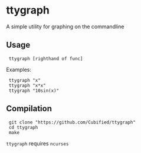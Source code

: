 # ttygraph

A simple utility for graphing on the commandline

## Usage

     ttygraph [righthand of func]

Examples:

     ttygraph "x"
     ttygraph "x*x"
     ttygraph "10sin(x)"

## Compilation

     git clone "https://github.com/Cubified/ttygraph"
     cd ttygraph
     make

`ttygraph` requires `ncurses`

